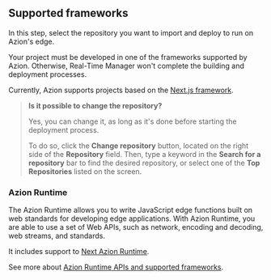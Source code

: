 ## Supported frameworks

In this step, select the repository you want to import and deploy to run on Azion's edge.

Your project must be developed in one of the frameworks supported by Azion. Otherwise, Real-Time Manager won't complete the building and deployment processes.

Currently, Azion supports projects based on the [Next.js framework](https://www.azion.com/en/documentation/products/edge-application/edge-functions/runtime-api/supported-frameworks/nextjs/).

> **Is it possible to change the repository?**
> 
> Yes, you can change it, as long as it's done before starting the deployment process.
> 
> To do so, click the **Change repository** button, located on the right side of the **Repository** field. Then, type a keyword in the **Search for a repository** bar to find the desired repository, or select one of the **Top Repositories** listed on the screen.

### Azion Runtime

The Azion Runtime allows you to write JavaScript edge functions built on web standards for developing edge applications. With Azion Runtime, you are able to use a set of Web APIs, such as network, encoding and decoding, web streams, and standards.

It includes support to [Next Azion Runtime](https://nextjs.org/docs/api-reference/edge-runtime). 

See more about [Azion Runtime APIs and supported frameworks](https://www.azion.com/en/documentation/products/edge-application/edge-functions/runtime/overview/).
